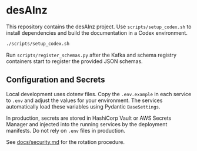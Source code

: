 # desAInz

This repository contains the desAInz project. Use `scripts/setup_codex.sh` to install dependencies and build the documentation in a Codex environment.

```bash
./scripts/setup_codex.sh
```

Run `scripts/register_schemas.py` after the Kafka and schema registry containers
start to register the provided JSON schemas.

## Configuration and Secrets

Local development uses dotenv files. Copy the `.env.example` in each service to `.env` and adjust the values for your environment. The services automatically load these variables using Pydantic `BaseSettings`.

In production, secrets are stored in HashiCorp Vault or AWS Secrets Manager and injected into the running services by the deployment manifests. Do not rely on `.env` files in production.

See [docs/security.md](docs/security.md) for the rotation procedure.
